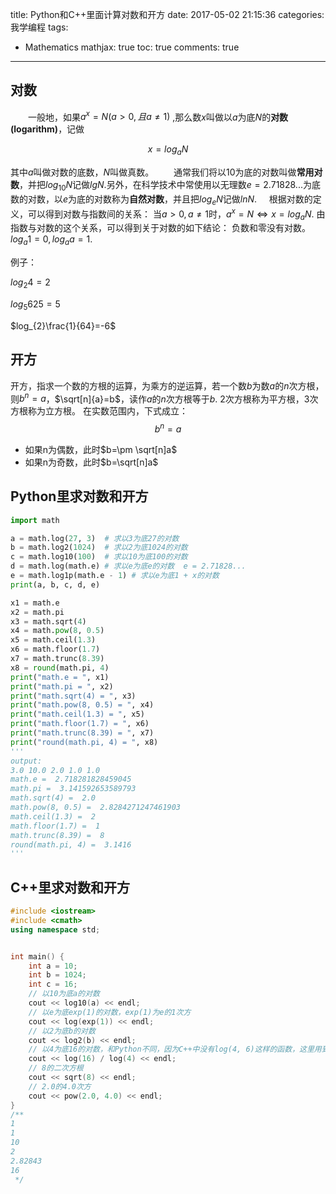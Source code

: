 ﻿title: Python和C++里面计算对数和开方
date: 2017-05-02 21:15:36
categories: 我学编程
tags: 
 - Mathematics
mathjax: true
toc: true
comments: true
---

## 对数
&emsp;&emsp;一般地，如果$a^x=N(a>0, 且a\neq1)$ ,那么数$x$叫做以$a$为底$N$的**对数(logarithm)**，记做

$$x=log_aN$$

其中$a$叫做对数的底数，$N$叫做真数。
&emsp;&emsp;通常我们将以10为底的对数叫做**常用对数**，并把$log_{10}N$记做$lgN$.另外，在科学技术中常使用以无理数$e=2.71828...$为底数的对数，以$e$为底的对数称为**自然对数**，并且把$log_eN$记做$lnN$.
&nbsp;&nbsp;&nbsp;&nbsp;根据对数的定义，可以得到对数与指数间的关系：
当$a>0,a\neq1$时，$a^x=N \iff x=log_aN$.
由指数与对数的这个关系，可以得到关于对数的如下结论：
负数和零没有对数。
$log_a1=0, log_aa=1$.

例子：

$log_{2}4=2$ 

$log_{5}625=5$  

$log_{2}\frac{1}{64}=-6$

## 开方
开方，指求一个数的方根的运算，为乘方的逆运算，若一个数$b$为数$a$的$n$次方根，则$b^n=a$，$\sqrt[n]{a}=b$，读作$a$的$n$次方根等于$b$.
2次方根称为平方根，3次方根称为立方根。
在实数范围内，下式成立：
$$b^n=a$$
- 如果n为偶数，此时$b=\pm \sqrt[n]a$
- 如果n为奇数，此时$b=\sqrt[n]a$

## Python里求对数和开方
```Python
import math

a = math.log(27, 3)  # 求以3为底27的对数
b = math.log2(1024)  # 求以2为底1024的对数
c = math.log10(100)  # 求以10为底100的对数
d = math.log(math.e) # 求以e为底e的对数  e = 2.71828...
e = math.log1p(math.e - 1) # 求以e为底1 + x的对数
print(a, b, c, d, e)

x1 = math.e
x2 = math.pi
x3 = math.sqrt(4)
x4 = math.pow(8, 0.5)
x5 = math.ceil(1.3)
x6 = math.floor(1.7)
x7 = math.trunc(8.39)
x8 = round(math.pi, 4)
print("math.e = ", x1)
print("math.pi = ", x2)
print("math.sqrt(4) = ", x3)
print("math.pow(8, 0.5) = ", x4)
print("math.ceil(1.3) = ", x5)
print("math.floor(1.7) = ", x6)
print("math.trunc(8.39) = ", x7)
print("round(math.pi, 4) = ", x8)
'''
output:
3.0 10.0 2.0 1.0 1.0
math.e =  2.718281828459045
math.pi =  3.141592653589793
math.sqrt(4) =  2.0
math.pow(8, 0.5) =  2.8284271247461903
math.ceil(1.3) =  2
math.floor(1.7) =  1
math.trunc(8.39) =  8
round(math.pi, 4) =  3.1416
'''
```
## C++里求对数和开方
```C++
#include <iostream>
#include <cmath>
using namespace std;


int main() {
    int a = 10;
    int b = 1024;
    int c = 16;
    // 以10为底a的对数
    cout << log10(a) << endl;
    // 以e为底exp(1)的对数，exp(1)为e的1次方
    cout << log(exp(1)) << endl;
    // 以2为底b的对数
    cout << log2(b) << endl;
    // 以4为底16的对数，和Python不同，因为C++中没有log(4, 6)这样的函数，这里用到了换底公式
    cout << log(16) / log(4) << endl;
    // 8的二次方根
    cout << sqrt(8) << endl;
    // 2.0的4.0次方
    cout << pow(2.0, 4.0) << endl;
}
/**
1
1
10
2
2.82843
16
 */
```

